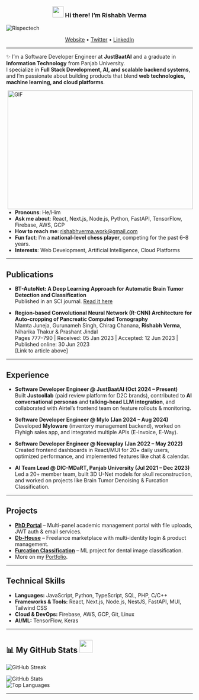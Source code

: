 <!-- Heading -->
<h3 align="center"><img src="https://raw.githubusercontent.com/MartinHeinz/MartinHeinz/master/wave.gif" width="30px"> Hi there! I’m Rishabh Verma</h3>

<!-- Profile Views -->
<p align="left">
  <img src="https://komarev.com/ghpvc/?username=Rispectech&label=Profile%20views&color=0e75b6&style=flat" alt="Rispectech" />
</p>

<p align="center">
  <a href="https://rishabh-profile.netlify.app/">Website</a> •
  <a href="https://twitter.com/RyuV_8085">Twitter</a> •
  <a href="https://www.linkedin.com/in/rishabh-verma-7a98a5200/">LinkedIn</a>
</p>

---

✨ I’m a Software Developer Engineer at **JustBaatAI** and a graduate in **Information Technology** from Panjab University.  
I specialize in **Full Stack Development, AI, and scalable backend systems**, and I’m passionate about building products that blend **web technologies, machine learning, and cloud platforms**.

<!-- code gif -->
<img align="right" alt="GIF" src="./code.gif" width="500" height="320" />

- **Pronouns**: He/Him  
- **Ask me about**: React, Next.js, Node.js, Python, FastAPI, TensorFlow, Firebase, AWS, GCP  
- **How to reach me**: rishabhverma.work@gmail.com  
- **Fun fact**: I’m a **national-level chess player**, competing for the past 6–8 years.  
- **Interests**: Web Development, Artificial Intelligence, Cloud Platforms  

---

##  Publications

- **BT-AutoNet: A Deep Learning Approach for Automatic Brain Tumor Detection and Classification**  
  Published in an SCI journal. [Read it here](https://www.tandfonline.com/eprint/2ZNNIS9NEEZXNGQS7SQP/full?target=10.1080/13682199.2023.2226413)

- **Region-based Convolutional Neural Network (R-CNN) Architecture for Auto-cropping of Pancreatic Computed Tomography**  
  Mamta Juneja, Gurunameh Singh, Chirag Chanana, **Rishabh Verma**, Niharika Thakur & Prashant Jindal  
  Pages 777–790 | Received: 05 Jan 2023 | Accepted: 12 Jun 2023 | Published online: 30 Jun 2023  
  [Link to article above]

---

##  Experience

- **Software Developer Engineer @ JustBaatAI (Oct 2024 – Present)**  
  Built **Justcollab** (paid review platform for D2C brands), contributed to **AI conversational personas** and **talking-head LLM integration**, and collaborated with Airtel’s frontend team on feature rollouts & monitoring.

- **Software Developer Engineer @ Mylo (Jan 2024 – Aug 2024)**  
  Developed **Myloware** (inventory management backend), worked on Flyhigh sales app, and integrated multiple APIs (E-Invoice, E-Way).

- **Software Developer Engineer @ Neevaplay (Jan 2022 – May 2022)**  
  Created frontend dashboards in React/MUI for 20+ daily users, optimized performance, and implemented features like chat & calendar.

- **AI Team Lead @ DIC-MDaRT, Panjab University (Jul 2021 – Dec 2023)**  
  Led a 20+ member team, built 3D U-Net models for skull reconstruction, and worked on projects like Brain Tumor Denoising & Furcation Classification.

---

##  Projects

- **[PhD Portal](https://github.com/Rispectech/PHD-Portal)** – Multi-panel academic management portal with file uploads, JWT auth & email services.  
- **[Db-House](https://github.com/Rispectech/db-house)** – Freelance marketplace with multi-identity login & product management.  
- **[Furcation Classification](https://github.com/Rispectech/Furcation)** – ML project for dental image classification.  
- More on my [Portfolio](https://rishabh-profile.netlify.app/).

---

##  Technical Skills

- **Languages:** JavaScript, Python, TypeScript, SQL, PHP, C/C++  
- **Frameworks & Tools:** React, Next.js, Node.js, NestJS, FastAPI, MUI, Tailwind CSS  
- **Cloud & DevOps:** Firebase, AWS, GCP, Git, Linux  
- **AI/ML:** TensorFlow, Keras

---

## 📊 My GitHub Stats <img src="https://i.pinimg.com/originals/65/c4/f4/65c4f452571be1261e9c623f7da488ac.gif" width="35px">

![GitHub Streak](https://github-readme-streak-stats.herokuapp.com?user=Rispectech&theme=dark&hide_border=true)  

![GitHub Stats](http://github-profile-summary-cards.vercel.app/api/cards/stats?username=Rispectech&theme=github_dark)  
![Top Languages](http://github-profile-summary-cards.vercel.app/api/cards/most-commit-language?username=Rispectech&theme=github_dark)

---
<!-- THE END -->
